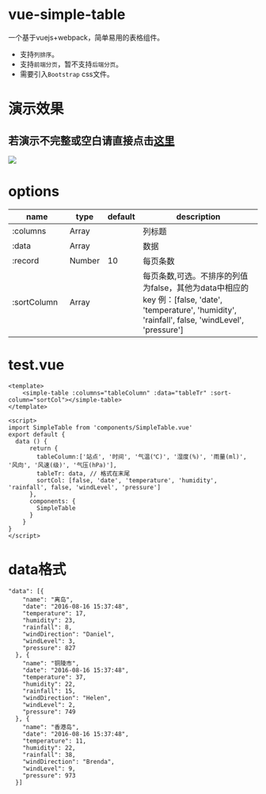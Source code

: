 # vue-simple-table

一个基于vuejs+webpack，简单易用的表格组件。

* 支持`列排序`。
* 支持`前端分页`，暂不支持`后端分页`。
* 需要引入`Bootstrap` css文件。

# 演示效果
## 若演示不完整或空白请直接点击[这里](http://7xswnj.com1.z0.glb.clouddn.com/simple-table.gif)

![](http://7xswnj.com1.z0.glb.clouddn.com/simple-table.gif)


# options


<table class="table table-bordered table-striped">
    <thead>
        <tr>
            <th style="width: 100px;">name</th>
            <th style="width: 50px;">type</th>
            <th style="width: 50px;">default</th>
            <th>description</th>
        </tr>
    </thead>
    <tbody>
        <tr>
            <td>:columns</td>
            <td>Array</td>
            <td></td>
            <td>列标题</td>
        </tr>
        <tr>
            <td>:data</td>
            <td>Array</td>
            <td></td>
            <td>数据</td>
        </tr>
        <tr>
            <td>:record</td>
            <td>Number</td>
            <td>10</td>
            <td>每页条数</td>
        </tr>
        <tr>
            <td>:sortColumn</td>
            <td>Array</td>
            <td></td>
            <td>每页条数,可选。不排序的列值为false，其他为data中相应的key 例：[false, 'date', 'temperature', 'humidity', 'rainfall', false, 'windLevel', 'pressure']</td>
        </tr>
    </tbody>
</table>

# test.vue

```
<template>
    <simple-table :columns="tableColumn" :data="tableTr" :sort-column="sortCol"></simple-table>
</template>

<script>
import SimpleTable from 'components/SimpleTable.vue'
export default {
  data () {
      return {
        tableColumn:['站点', '时间', '气温(℃)', '湿度(%)', '雨量(ml)', '风向', '风速(级)', '气压(hPa)'],
        tableTr: data, // 格式在末尾
        sortCol: [false, 'date', 'temperature', 'humidity', 'rainfall', false, 'windLevel', 'pressure']
      },
      components: {
        SimpleTable
      }
    }
}
</script>
```

# data格式

```
"data": [{
    "name": "离岛",
    "date": "2016-08-16 15:37:48",
    "temperature": 17,
    "humidity": 23,
    "rainfall": 8,
    "windDirection": "Daniel",
    "windLevel": 3,
    "pressure": 827
  }, {
    "name": "铜陵市",
    "date": "2016-08-16 15:37:48",
    "temperature": 37,
    "humidity": 22,
    "rainfall": 15,
    "windDirection": "Helen",
    "windLevel": 2,
    "pressure": 749
  }, {
    "name": "香港岛",
    "date": "2016-08-16 15:37:48",
    "temperature": 11,
    "humidity": 22,
    "rainfall": 38,
    "windDirection": "Brenda",
    "windLevel": 9,
    "pressure": 973
  }]
```
